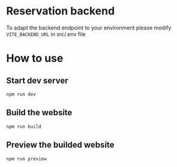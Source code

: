 # Reservation backend

To adapt the backend endpoint to your environment please modify `VITE_BACKEND_URL` in src/.env file

# How to use

## Start dev server

`npm run dev`

## Build the website

`npm run build`

## Preview the builded website

`npm run preview`

